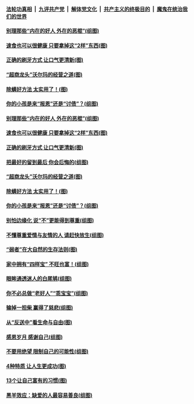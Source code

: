 ####  [法轮功真相](../../../../basic/blob/master/README.md?t=09031226) &nbsp;|&nbsp; [九评共产党](../../../../9ping.md/blob/master/README.md?t=09031226) &nbsp;|&nbsp; [解体党文化](../../../../jtdwh.md/blob/master/README.md?t=09031226)  &nbsp;|&nbsp; [共产主义的终极目的](../../../../gczydzjmd.md/blob/master/README.md?t=09031226) &nbsp;|&nbsp; [魔鬼在统治我们的世界](../../../../mgztzwmdsj.md/blob/master/README.md?t=09031226) 

#### [别理那些“内在的好人 外在的恶棍”(组图)](../pages/p8/906036.md?t=09031226) 

#### [速食也可以很健康 只要拿掉这“2样”东西(图)](../pages/p8/906033.md?t=09031226) 

#### [正确的刷牙方式 让口气更清新(图)](../pages/p8/905419.md?t=09031226) 

#### [“超商龙头”沃尔玛的经营之道(图)](../pages/p8/905459.md?t=09031226) 

#### [除螨好方法 太实用了！(图)](../pages/p8/905793.md?t=09031226) 

#### [你的小孩是来“报恩”还是“讨债”？(组图)](../pages/p8/905242.md?t=09031226) 

#### [别理那些“内在的好人 外在的恶棍”(组图)](../pages/p8/906036.md?t=09031226) 

#### [速食也可以很健康 只要拿掉这“2样”东西(图)](../pages/p8/906033.md?t=09031226) 

#### [正确的刷牙方式 让口气更清新(图)](../pages/p8/905419.md?t=09031226) 

#### [把最好的留到最后 你会后悔的(组图)](../pages/p8/905413.md?t=09031226) 

#### [“超商龙头”沃尔玛的经营之道(图)](../pages/p8/905459.md?t=09031226) 

#### [除螨好方法 太实用了！(图)](../pages/p8/905793.md?t=09031226) 

#### [你的小孩是来“报恩”还是“讨债”？(组图)](../pages/p8/905242.md?t=09031226) 

#### [别怕边缘化 说“不”更能得到尊重(组图)](../pages/p8/905729.md?t=09031226) 

#### [不懂尊重爱情与友情的人 请赶快放生(组图)](../pages/p8/905758.md?t=09031226) 

#### [“弱者”在大自然的生存法则(图)](../pages/p8/905465.md?t=09031226) 

#### [家中拥有“四样宝” 不旺也富！(组图)](../pages/p8/905766.md?t=09031226) 

#### [眼眸通透迷人的白尾鸲(组图)](../pages/p8/905742.md?t=09031226) 

#### [你不必总做“老好人”“乖宝宝”(组图)](../pages/p8/905417.md?t=09031226) 

#### [输掉一担柴 赢得了慈悲(组图)](../pages/p8/905528.md?t=09031226) 

#### [从“反送中”看生命与自由(图)](../pages/p8/905218.md?t=09031226) 

#### [感恩岁月 感谢自己(组图)](../pages/p8/905639.md?t=09031226) 

#### [不要用绝望 限制自己的可能性(组图)](../pages/p8/905416.md?t=09031226) 

#### [4种特质 让人生更成功(图)](../pages/p8/905421.md?t=09031226) 

#### [13个让自己富有的习惯(图)](../pages/p8/905225.md?t=09031226) 

#### [黑羊效应：缺爱的人最容易善良(组图)](../pages/p8/905414.md?t=09031226) 

